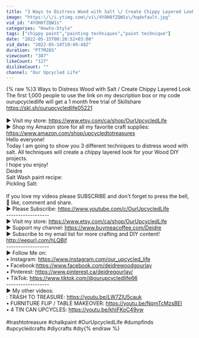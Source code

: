 ```yaml
---
title: "3 Ways to Distress Wood with Salt \/ Create Chippy Layered Look"
image: "https:\/\/i.ytimg.com\/vi\/4YOH8fZQW1s\/hqdefault.jpg"
vid_id: "4YOH8fZQW1s"
categories: "Howto-Style"
tags: ["chippy paint","painting techniques","paint technique"]
date: "2022-05-15T00:20:52+03:00"
vid_date: "2022-05-14T19:49:48Z"
duration: "PT7M28S"
viewcount: "387"
likeCount: "127"
dislikeCount: ""
channel: "Our Upcycled Life"
---
```

{% raw %}3 Ways to Distress Wood with Salt / Create Chippy Layered Look<br /> The first 1,000 people to use the link on my description box or my code ourupcycledlife will get a 1 month free trial of Skillshare<br /> <a rel="nofollow" target="blank" href="https://skl.sh/ourupcycledlife05221">https://skl.sh/ourupcycledlife05221</a><br /><br />▶️ Visit my store: <a rel="nofollow" target="blank" href="https://www.etsy.com/ca/shop/OurUpcycledLife">https://www.etsy.com/ca/shop/OurUpcycledLife</a><br />▶️ Shop my Amazon store for all my favorite craft supplies: <a rel="nofollow" target="blank" href="https://www.amazon.com/shop/upcycledtotreasures">https://www.amazon.com/shop/upcycledtotreasures</a><br />Hello everyone! <br />Today I am going to show you 3 different techniques to distress wood with salt. All techniques will create a chippy layered look for your Wood DIY projects. <br />I hope you enjoy!<br />Deidre<br />Salt Wash paint recipe:<br />Pickling Salt: <br /><br />If you love my videos please SUBSCRIBE and don't forget to press the bell, 🔔 like, comment and share.<br />▶️ Please Subscribe: <a rel="nofollow" target="blank" href="https://www.youtube.com/c/OurUpcycledLife">https://www.youtube.com/c/OurUpcycledLife</a><br />------------------<br />▶️ Visit my store: <a rel="nofollow" target="blank" href="https://www.etsy.com/ca/shop/OurUpcycledLife">https://www.etsy.com/ca/shop/OurUpcycledLife</a><br />▶️ Support my channel: <a rel="nofollow" target="blank" href="https://www.buymeacoffee.com/Deidre">https://www.buymeacoffee.com/Deidre</a><br />▶️ Subscribe to my email list for more crafting and DIY content! <a rel="nofollow" target="blank" href="http://eepurl.com/hLQBjf">http://eepurl.com/hLQBjf</a><br />------------------<br />▶️ Follow Me on:<br />• Instagram: <a rel="nofollow" target="blank" href="https://www.instagram.com/our_upcycled_life">https://www.instagram.com/our_upcycled_life</a><br />• Facebook:<a rel="nofollow" target="blank" href="https://www.facebook.com/deidrewoodgourlay">https://www.facebook.com/deidrewoodgourlay</a><br />• Pinterest: <a rel="nofollow" target="blank" href="https://www.pinterest.ca/deidregourlay/">https://www.pinterest.ca/deidregourlay/</a><br />• TikTok:  <a rel="nofollow" target="blank" href="https://www.tiktok.com/@ourupcycledlife66">https://www.tiktok.com/@ourupcycledlife66</a><br />------------------<br />▶️ My other videos:<br />: TRASH TO TREASURE: <a rel="nofollow" target="blank" href="https://youtu.be/LW7ZlU5cauk">https://youtu.be/LW7ZlU5cauk</a><br />• FURNITURE FLIP / TABLE MAKEOVER: <a rel="nofollow" target="blank" href="https://youtu.be/NqmTcMzsBEI">https://youtu.be/NqmTcMzsBEI</a><br />• 4 TIN CAN UPCYCLES: <a rel="nofollow" target="blank" href="https://youtu.be/khiFKoC49vw">https://youtu.be/khiFKoC49vw</a><br /><br />#trashtotreasure  #chalkpaint #OurUpcycledLife #dumpfinds #upcycledcrafts #diycrafts #diy{% endraw %}
